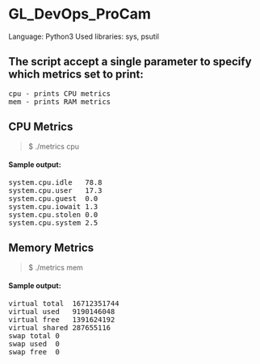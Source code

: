 # GL_DevOps_ProCam
 
Language: Python3 
Used libraries: sys, psutil

 
## The script accept a single parameter to specify which metrics set to print:
<pre>
cpu - prints CPU metrics
mem - prints RAM metrics
</pre>

## CPU Metrics
>$ ./metrics cpu

#### Sample output:
<pre>
system.cpu.idle   78.8
system.cpu.user   17.3
system.cpu.guest  0.0
system.cpu.iowait 1.3
system.cpu.stolen 0.0
system.cpu.system 2.5
</pre>

## Memory Metrics
>$ ./metrics mem


#### Sample output:
<pre>
virtual total  16712351744
virtual used   9190146048
virtual free   1391624192
virtual shared 287655116
swap total 0
swap used  0
swap free  0
</pre>
